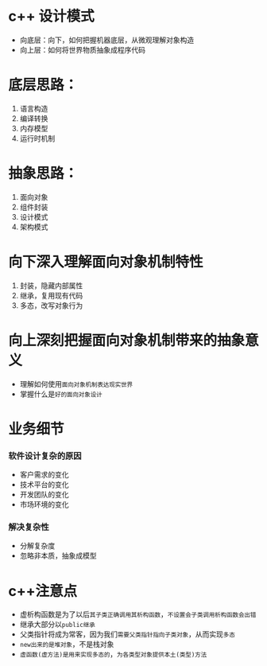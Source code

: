  # c++ 设计模式
- 向底层：向下，如何把握机器底层，从微观理解对象构造
- 向上层：如何将世界物质抽象成程序代码

# 底层思路：
1. 语言构造
2. 编译转换
3. 内存模型
4. 运行时机制
# 抽象思路：
1. 面向对象
2. 组件封装
3. 设计模式
4. 架构模式
# 向下深入理解面向对象机制特性
1. 封装，隐藏内部属性
2. 继承，复用现有代码
3. 多态，改写对象行为
# 向上深刻把握面向对象机制带来的抽象意义
- 理解如何使用`面向对象机制表达现实世界`
- 掌握什么是`好的面向对象设计`
# 业务细节
### 软件设计复杂的原因
- 客户需求的变化
- 技术平台的变化
- 开发团队的变化
- 市场环境的变化
### 解决复杂性
- 分解复杂度
- 忽略非本质，抽象成模型

# c++注意点
- 虚析构函数是为了以后`其子类正确调用其析构函数`，`不设置会子类调用析构函数会出错`
- 继承大部分以`public继承`
- 父类指针将成为常客，因为我们`需要父类指针指向子类对象`，从而实现`多态`
- `new出来的是堆对象`，不是栈对象
- `虚函数(虚方法)是用来实现多态的`，`为各类型对象提供本土(类型)方法`
